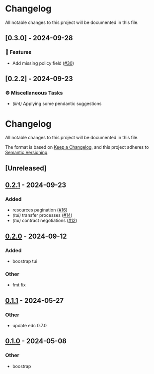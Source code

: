 # Changelog

All notable changes to this project will be documented in this file.

## [0.3.0] - 2024-09-28

### 🚀 Features

- Add missing policy field ([#30](https://github.com/dataspace-rs/edc-rs/pull/30))

<!-- generated by git-cliff -->
## [0.2.2] - 2024-09-23

### ⚙️ Miscellaneous Tasks

- *(lint)* Applying some pendantic suggestions

<!-- generated by git-cliff -->
# Changelog
All notable changes to this project will be documented in this file.

The format is based on [Keep a Changelog](https://keepachangelog.com/en/1.0.0/),
and this project adheres to [Semantic Versioning](https://semver.org/spec/v2.0.0.html).

## [Unreleased]

## [0.2.1](https://github.com/wolf4ood/edc-rs/compare/v0.2.0...v0.2.1) - 2024-09-23

### Added

- resources pagination ([#16](https://github.com/wolf4ood/edc-rs/pull/16))
- *(tui)* transfer processes ([#14](https://github.com/wolf4ood/edc-rs/pull/14))
- *(tui)* contract negotiations ([#12](https://github.com/wolf4ood/edc-rs/pull/12))

## [0.2.0](https://github.com/wolf4ood/edc-rs/compare/v0.1.1...v0.2.0) - 2024-09-12

### Added

- boostrap tui

### Other

- fmt fix

## [0.1.1](https://github.com/wolf4ood/edc-rs/compare/v0.1.0...v0.1.1) - 2024-05-27

### Other
- update edc 0.7.0

## [0.1.0](https://github.com/wolf4ood/edc-rs/releases/tag/v0.1.0) - 2024-05-08

### Other
- boostrap

